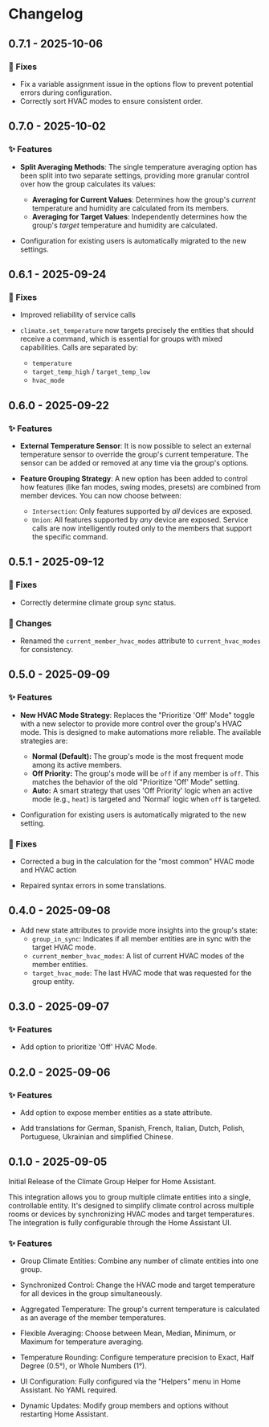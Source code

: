 # Changelog

## 0.7.1 - 2025-10-06

### 🔧 Fixes

*   Fix a variable assignment issue in the options flow to prevent potential errors during configuration.
*   Correctly sort HVAC modes to ensure consistent order.

## 0.7.0 - 2025-10-02

### ✨ Features

*   **Split Averaging Methods**: The single temperature averaging option has been split into two separate settings, providing more granular control over how the group calculates its values:
    *   **Averaging for Current Values**: Determines how the group's *current* temperature and humidity are calculated from its members.
    *   **Averaging for Target Values**: Independently determines how the group's *target* temperature and humidity are calculated.

*   Configuration for existing users is automatically migrated to the new settings.

## 0.6.1 - 2025-09-24

### 🔧 Fixes
*   Improved reliability of service calls

*   `climate.set_temperature` now targets precisely the entities that should receive a command, which is essential for groups with mixed capabilities. Calls are separated by:
    * `temperature`
    * `target_temp_high` / `target_temp_low`
    * `hvac_mode`


## 0.6.0 - 2025-09-22

### ✨ Features

*   **External Temperature Sensor**: It is now possible to select an external temperature sensor to override the group's current temperature. The sensor can be added or removed at any time via the group's options.

*   **Feature Grouping Strategy**: A new option has been added to control how features (like fan modes, swing modes, presets) are combined from member devices. You can now choose between:
    *   `Intersection`: Only features supported by *all* devices are exposed.
    *   `Union`: All features supported by *any* device are exposed. Service calls are now intelligently routed only to the members that support the specific command.

## 0.5.1 - 2025-09-12

### 🔧 Fixes

*   Correctly determine climate group sync status.

### 🔀 Changes

*   Renamed the `current_member_hvac_modes` attribute to `current_hvac_modes` for consistency.

## 0.5.0 - 2025-09-09

### ✨ Features

*   **New HVAC Mode Strategy**: Replaces the "Prioritize 'Off' Mode" toggle with a new selector to provide more control over the group's HVAC mode. This is designed to make automations more reliable. The available strategies are:
    *   **Normal (Default):** The group's mode is the most frequent mode among its active members.
    *   **Off Priority:** The group's mode will be `off` if any member is `off`. This matches the behavior of the old "Prioritize 'Off' Mode" setting.
    *   **Auto:** A smart strategy that uses 'Off Priority' logic when an active mode (e.g., `heat`) is targeted and 'Normal' logic when `off` is targeted.

*   Configuration for existing users is automatically migrated to the new setting.

### 🔧 Fixes

*   Corrected a bug in the calculation for the "most common" HVAC mode and HVAC action

*   Repaired syntax errors in some translations.

## 0.4.0 - 2025-09-08

*   Add new state attributes to provide more insights into the group's state:
    *   `group_in_sync`: Indicates if all member entities are in sync with the target HVAC mode.
    *   `current_member_hvac_modes`: A list of current HVAC modes of the member entities.
    *   `target_hvac_mode`: The last HVAC mode that was requested for the group entity.

## 0.3.0 - 2025-09-07

### ✨ Features

*   Add option to prioritize 'Off' HVAC Mode.

## 0.2.0 - 2025-09-06

### ✨ Features

*   Add option to expose member entities as a state attribute.

*   Add translations for German, Spanish, French, Italian, Dutch, Polish, Portuguese, Ukrainian and simplified Chinese.

## 0.1.0 - 2025-09-05

Initial Release of the Climate Group Helper for Home Assistant.

This integration allows you to group multiple climate entities into a single, controllable entity.
It's designed to simplify climate control across multiple rooms or devices by synchronizing HVAC modes and target temperatures. The integration is fully configurable through the Home Assistant UI.

### ✨ Features

*   Group Climate Entities: Combine any number of climate entities into one group.

*   Synchronized Control: Change the HVAC mode and target temperature for all devices in the group simultaneously.

*   Aggregated Temperature: The group's current temperature is calculated as an average of the member temperatures.

*   Flexible Averaging: Choose between Mean, Median, Minimum, or Maximum for temperature averaging.

*   Temperature Rounding: Configure temperature precision to Exact, Half Degree (0.5°), or Whole Numbers (1°).

*   UI Configuration: Fully configured via the "Helpers" menu in Home Assistant. No YAML required.

*   Dynamic Updates: Modify group members and options without restarting Home Assistant.
